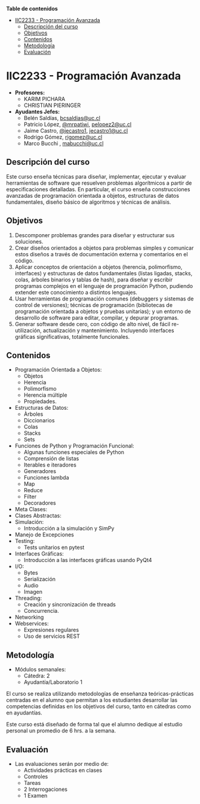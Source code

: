**Table de contenidos**

- [IIC2233 - Programación Avanzada](#)
	- [Descripción del curso](#)
	- [Objetivos](#)
	- [Contenidos](#)
	- [Metodología](#)
	- [Evaluación](#)

# IIC2233 - Programación Avanzada

* **Profesores:** 
	* KARIM PICHARA
	* CHRISTIAN PIERINGER
* **Ayudantes Jefes:**
	* Belén Saldías, [bcsaldias@uc.cl](mailto:bcsaldias@uc.cl)
	* Patricio López, [@mrpatiwi](https://github.com/mrpatiwi), [pelopez2@uc.cl](mailto:pelopez2@uc.cl)
	* Jaime Castro, [@jecastro1](https://github.com/jecastro1), [jecastro1@uc.cl](mailto:jecastro1@uc.cl)
	* Rodrigo Gómez, [rigomez@uc.cl](mailto:rigomez@uc.cl)
	* Marco Bucchi , [mabucchi@uc.cl](mailto:mabucchi@uc.cl)

## Descripción del curso

Este curso enseña técnicas para diseñar, implementar, ejecutar y evaluar herramientas de software que resuelven problemas algorítmicos a partir de especificaciones detalladas. En particular, el curso enseña construcciones avanzadas de programación orientada a objetos, estructuras de datos fundamentales, diseño básico de algoritmos y técnicas de análisis. 

## Objetivos

1. Descomponer problemas grandes para diseñar y estructurar sus soluciones.
1. Crear diseños orientados a objetos para problemas simples y comunicar estos diseños a través de documentación externa y comentarios en el código.
1. Aplicar conceptos de orientación a objetos (herencia, polimorfismo, interfaces) y estructuras de datos fundamentales (listas ligadas, stacks, colas, árboles binarios y tablas de hash), para diseñar y escribir programas complejos en el lenguaje de programación Python, pudiendo extender este conocimiento a distintos lenguajes.
1. Usar herramientas de programación comunes (debuggers y sistemas de control de versiones); técnicas de programación (bibliotecas de programación orientada a objetos y pruebas unitarias); y un entorno de desarrollo de software para editar, compilar, y depurar programas.
1. Generar software desde cero, con código de alto nivel, de fácil re-utilización, actualización y mantenimiento. Incluyendo interfaces gráficas significativas, totalmente funcionales.

## Contenidos

* Programación Orientada a Objetos: 
	* Objetos
	* Herencia
	* Polimorfismo
	* Herencia múltiple
	* Propiedades. 
* Estructuras de Datos: 
	* Àrboles
	* Diccionarios
	* Colas
	* Stacks
	* Sets
* Funciones de Python y Programación Funcional:
	* Algunas funciones especiales de Python
	* Comprensión de listas
	* Iterables e iteradores
	* Generadores
	* Funciones lambda
	* Map
	* Reduce
	* Filter
	* Decoradores
* Meta Clases:
* Clases Abstractas:
* Simulación: 
	* Introducción a la simulación y SimPy
* Manejo de Excepciones
* Testing: 
	* Tests unitarios en pytest
* Interfaces Gráficas: 
	* Introducción a las interfaces gráficas usando PyQt4
* I/O: 
	* Bytes
	* Serialización
	* Audio
	* Imagen
* Threading: 
	* Creación y sincronización de threads
	* Concurrencia.
* Networking
* Webservices: 
	* Expresiones regulares
	* Uso de servicios REST

## Metodología

* Módulos semanales:
	* Cátedra: 2
	* Ayudantía/Laboratorio 1

El curso se realiza utilizando metodologías de enseñanza teóricas-prácticas centradas en el alumno que permitan a los estudiantes desarrollar las competencias definidas en los objetivos del curso, tanto en cátedras como en ayudantías. 

Este curso está diseñado de forma tal que el alumno dedique al estudio personal un promedio de 6 hrs. a la semana.

## Evaluación

* Las evaluaciones serán por medio de:
	* Actividades prácticas en clases	
	* Controles		
	* Tareas
	* 2 Interrogaciones
	* 1 Examen
